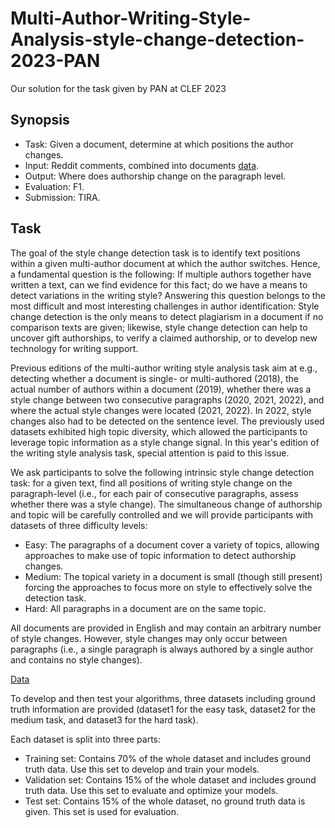 # Multi-Author-Writing-Style-Analysis-style-change-detection-2023-PAN
Our solution for the task given by PAN at CLEF 2023

## Synopsis
- Task: Given a document, determine at which positions the author changes.
- Input: Reddit comments, combined into documents [data](https://zenodo.org/records/7729178).
- Output: Where does authorship change on the paragraph level.
- Evaluation: F1.
- Submission: TIRA.

## Task
The goal of the style change detection task is to identify text positions within a given multi-author document at which the author switches. Hence, a fundamental question is the following: If multiple authors together have written a text, can we find evidence for this fact; do we have a means to detect variations in the writing style? Answering this question belongs to the most difficult and most interesting challenges in author identification: Style change detection is the only means to detect plagiarism in a document if no comparison texts are given; likewise, style change detection can help to uncover gift authorships, to verify a claimed authorship, or to develop new technology for writing support.

Previous editions of the multi-author writing style analysis task aim at e.g., detecting whether a document is single- or multi-authored (2018), the actual number of authors within a document (2019), whether there was a style change between two consecutive paragraphs (2020, 2021, 2022), and where the actual style changes were located (2021, 2022). In 2022, style changes also had to be detected on the sentence level. The previously used datasets exhibited high topic diversity, which allowed the participants to leverage topic information as a style change signal. In this year's edition of the writing style analysis task, special attention is paid to this issue.

We ask participants to solve the following intrinsic style change detection task: for a given text, find all positions of writing style change on the paragraph-level (i.e., for each pair of consecutive paragraphs, assess whether there was a style change). The simultaneous change of authorship and topic will be carefully controlled and we will provide participants with datasets of three difficulty levels:

- Easy: The paragraphs of a document cover a variety of topics, allowing approaches to make use of topic information to detect authorship changes.
- Medium: The topical variety in a document is small (though still present) forcing the approaches to focus more on style to effectively solve the detection task.
- Hard: All paragraphs in a document are on the same topic.

All documents are provided in English and may contain an arbitrary number of style changes. However, style changes may only occur between paragraphs (i.e., a single paragraph is always authored by a single author and contains no style changes).

[Data](https://zenodo.org/records/7729178)

To develop and then test your algorithms, three datasets including ground truth information are provided (dataset1 for the easy task, dataset2 for the medium task, and dataset3 for the hard task).

Each dataset is split into three parts:

- Training set: Contains 70% of the whole dataset and includes ground truth data. Use this set to develop and train your models.
- Validation set: Contains 15% of the whole dataset and includes ground truth data. Use this set to evaluate and optimize your models.
- Test set: Contains 15% of the whole dataset, no ground truth data is given. This set is used for evaluation.
